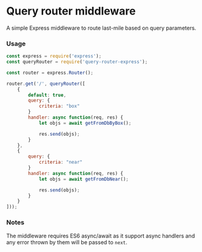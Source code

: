 # Query router middleware

A simple Express middleware to route last-mile based on query parameters.

### Usage

```javascript
const express = require('express');
const queryRouter = require('query-router-express');

const router = express.Router();

router.get('/', queryRouter([
	{
		default: true,
		query: {
			criteria: "box"
		}
		handler: async function(req, res) {
			let objs = await getFromDbByBox();

			res.send(objs);
		}
	},
	{
		query: {
			criteria: "near"
		}
		handler: async function(req, res) {
			let objs = await getFromDbNear();

			res.send(objs);
		}
	}
]));
```

### Notes
The middleware requires ES6 async/await as it support async handlers
and any error thrown by them will be passed to `next`.

